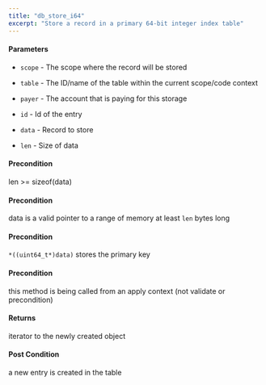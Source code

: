 ```yaml
---
title: "db_store_i64"
excerpt: "Store a record in a primary 64-bit integer index table"
---
```

#### Parameters
* `scope` - The scope where the record will be stored 

* `table` - The ID/name of the table within the current scope/code context 

* `payer` - The account that is paying for this storage 

* `id` - Id of the entry 

* `data` - Record to store 

* `len` - Size of data 

#### Precondition
len >= sizeof(data) 

#### Precondition
data is a valid pointer to a range of memory at least `len` bytes long 

#### Precondition
`*((uint64_t*)data)` stores the primary key 

#### Precondition
this method is being called from an apply context (not validate or precondition) 

#### Returns
iterator to the newly created object 

#### Post Condition
a new entry is created in the table